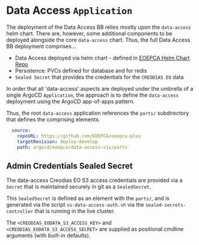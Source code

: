 # Data Access `Application`

The deployment of the Data Access BB relies mostly upon the `data-access` helm chart. There are, however, some additional components to be deployed alongside the core `data-access` chart. Thus, the full Data Access BB deployment comprises...

* Data Access deployed via helm chart - defined in [EOEPCA Helm Chart Repo](https://eoepca.github.io/helm-charts)
* Persistence: PVCs defined for database and for redis
* `Sealed Secret` that provides the credentials for the `CREODIAS EO` data

In order that all 'data-access' aspects are deployed under the umbrella of a single ArgoCD `Application`, the approach is to define the `data-access` deployment using the ArgoCD app-of-apps pattern.

Thus, the root `data-access` application references the `parts/` subdirectory that defines the comprising elements.

```yaml
  source:
    repoURL: https://github.com/EOEPCA/eoepca-plus
    targetRevision: deploy-develop
    path: argocd/eoepca/data-access-v1x/parts
```


## Admin Credentials Sealed Secret

The data-access Creodias EO S3 access credentials are provided via a `Secret` that is maintained securely in git as a `SealedSecret`.

This `SealedSecret` is defined as an element with the `parts/`, and is generated via the script `ss-data-access-auth.sh` via the `sealed-secrets-controller` that is running in the live cluster.

The `<CREODIAS_EODATA_S3_ACCESS_KEY>` and `<CREODIAS_EODATA_S3_ACCESS_SECRET>` are supplied as positional cmdline arguments (with built-in defaults).
